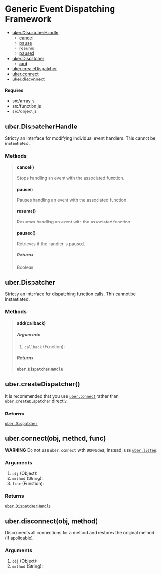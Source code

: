 # Generic Event Dispatching Framework

* [uber.DispatcherHandle](#DispatcherHandle)
	* [cancel](#cancel)
	* [pause](#pause)
	* [resume](#resume)
	* [paused](#paused)
* [uber.Dispatcher](#Dispatcher)
	* [add](#add)
* [uber.createDispatcher](#createDispatcher)
* [uber.connect](#connect)
* [uber.disconnect](#disconnect)

#### Requires
* src/array.js
* src/function.js
* src/object.js

## <a name="DispatcherHandle">uber.DispatcherHandle</a>
Strictly an interface for modifying individual event handlers.  This cannot be instantiated.

### Methods
> #### <a name="cancel">cancel()</a>
> Stops handling an event with the associated function.
> 
> #### <a name="pause">pause()</a>
> Pauses handling an event with the associated function.
> 
> #### <a name="resume">resume()</a>
> Resumes handling an event with the associated function.
> 
> #### <a name="paused">paused()</a>
> Retrieves if the handler is paused.
> 
> ##### Returns
> Boolean


## <a name="Dispatcher">uber.Dispatcher</a>
Strictly an interface for dispatching function calls.  This cannot be instantiated.

### Methods
> #### <a name="add">add(callback)</a>
> 
> ##### Arguments
> 1. `callback` (Function):
> 
> ##### Returns
> [`uber.DispatcherHandle`](#DispatcherHandle)


## <a name="createDispatcher">uber.createDispatcher()</a>
It is recommended that you use [`uber.connect`](#connect) rather than `uber.createDispatcher` directly.

### Returns
[`uber.Dispatcher`](#Dispatcher)


## <a name="connect">uber.connect(obj, method, func)</a>
**WARNING** Do not use `uber.connect` with `DOMNode`s; instead, use [`uber.listen`](dom-event.md#listen).

### Arguments
1. `obj` (Object):
2. `method` (String):
3. `func` (Function):

### Returns
[`uber.DispatcherHandle`](#DispatcherHandle)


## <a name="disconnect">uber.disconnect(obj, method)</a>
Disconnects all connections for a method and restores the original method (if applicable).

### Arguments
1. `obj` (Object):
2. `method` (String):
